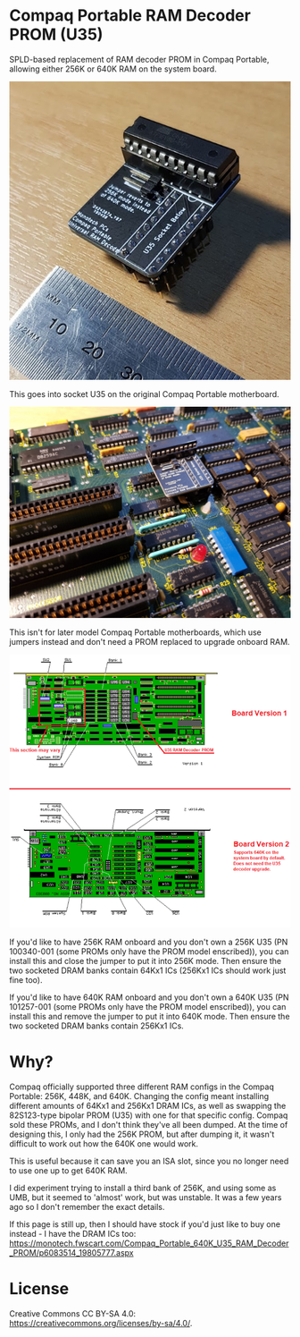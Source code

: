 # Compaq Portable RAM Decoder PROM (U35)
SPLD-based replacement of RAM decoder PROM in Compaq Portable, allowing either 256K or 640K RAM on the system board.

![Completed](Completed.jpg)

This goes into socket U35 on the original Compaq Portable motherboard.

![Installed](Installed.jpg)

This isn't for later model Compaq Portable motherboards, which use jumpers instead and don't need a PROM replaced to upgrade onboard RAM.

![Board versions](Board%20Version%201%20vs%202.png)

If you'd like to have 256K RAM onboard and you don't own a 256K U35 (PN 100340-001 (some PROMs only have the PROM model enscribed)), you can install this and close the jumper to put it into 256K mode. Then ensure the two socketed DRAM banks contain 64Kx1 ICs (256Kx1 ICs should work just fine too).

If you'd like to have 640K RAM onboard and you don't own a 640K U35 (PN 101257-001 (some PROMs only have the PROM model enscribed)), you can install this and remove the jumper to put it into 640K mode. Then ensure the two socketed DRAM banks contain 256Kx1 ICs.

# Why?
Compaq officially supported three different RAM configs in the Compaq Portable: 256K, 448K, and 640K. Changing the config meant installing different amounts of 64Kx1 and 256Kx1 DRAM ICs, as well as swapping the 82S123-type bipolar PROM (U35) with one for that specific config. Compaq sold these PROMs, and I don't think they've all been dumped. At the time of designing this, I only had the 256K PROM, but after dumping it, it wasn't difficult to work out how the 640K one would work.

This is useful because it can save you an ISA slot, since you no longer need to use one up to get 640K RAM.

I did experiment trying to install a third bank of 256K, and using some as UMB, but it seemed to 'almost' work, but was unstable. It was a few years ago so I don't remember the exact details.

If this page is still up, then I should have stock if you'd just like to buy one instead - I have the DRAM ICs too: https://monotech.fwscart.com/Compaq_Portable_640K_U35_RAM_Decoder_PROM/p6083514_19805777.aspx

# License
Creative Commons CC BY-SA 4.0: https://creativecommons.org/licenses/by-sa/4.0/.
